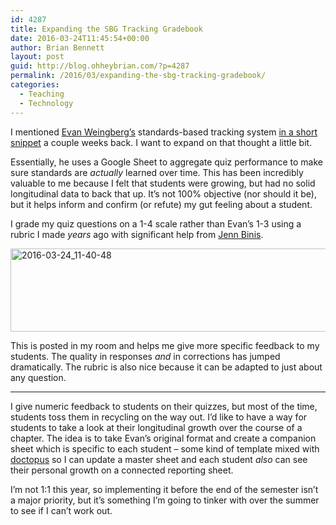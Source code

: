 ```yaml
---
id: 4287
title: Expanding the SBG Tracking Gradebook
date: 2016-03-24T11:45:54+00:00
author: Brian Bennett
layout: post
guid: http://blog.ohheybrian.com/?p=4287
permalink: /2016/03/expanding-the-sbg-tracking-gradebook/
categories:
  - Teaching
  - Technology
---
```

I mentioned [Evan Weingberg&#8217;s](http://evanweinberg.com/2016/02/25/standards-based-grading-streamlining-assessments/) standards-based tracking system [in a short snippet](http://blog.ohheybrian.com/teaching-thoughts/) a couple weeks back. I want to expand on that thought a little bit.

Essentially, he uses a Google Sheet to aggregate quiz performance to make sure standards are _actually_ learned over time. This has been incredibly valuable to me because I felt that students were growing, but had no solid longitudinal data to back that up. It&#8217;s not 100% objective (nor should it be), but it helps inform and confirm (or refute) my gut feeling about a student.

I grade my quiz questions on a 1-4 scale rather than Evan&#8217;s 1-3 using a rubric I made _years_ ago with significant help from [Jenn Binis](http://www.twitter.com/jennbinis).

<img src="http://blog.ohheybrian.com/wp-content/uploads/2016/03/2016-03-24_11-40-48.png" alt="2016-03-24_11-40-48" width="725" height="133" class="aligncenter size-full wp-image-4288" />

This is posted in my room and helps me give more specific feedback to my students. The quality in responses _and_ in corrections has jumped dramatically. The rubric is also nice because it can be adapted to just about any question.

* * *

I give numeric feedback to students on their quizzes, but most of the time, students toss them in recycling on the way out. I&#8217;d like to have a way for students to take a look at their longitudinal growth over the course of a chapter. The idea is to take Evan&#8217;s original format and create a companion sheet which is specific to each student &#8211; some kind of template mixed with [doctopus](http://cloudlab.newvisions.org/add-ons/doctopus) so I can update a master sheet and each student _also_ can see their personal growth on a connected reporting sheet.

I&#8217;m not 1:1 this year, so implementing it before the end of the semester isn&#8217;t a major priority, but it&#8217;s something I&#8217;m going to tinker with over the summer to see if I can&#8217;t work out.
